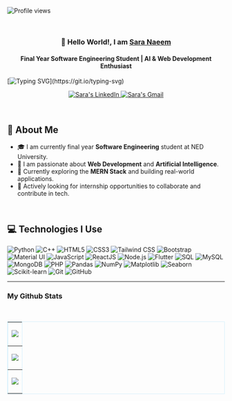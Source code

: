 <p align="left"> <img src="https://komarev.com/ghpvc/?username=saranaeem1&label=Profile%20views&color=0e75b6&style=flat" alt="Profile views" /> </p>
<br/>
<h3 align="center">
         👋 Hello World!, I am
                <b><a target="_blank" href="www.linkedin.com/in/sara-naeem-7072b322a">Sara Naeem</a></b> 
</h3>
<h4 align="center">
         Final Year Software Engineering Student | AI & Web Development Enthusiast
</h4>

[![Typing SVG](https://readme-typing-svg.herokuapp.com?font=Fira+Code&pause=1000&color=00ADEF&width=700&lines=Software+Engineer+%7C+AI+and+Web+Development+Enthusiast;)](https://git.io/typing-svg)

<p align="center">
 <a href="www.linkedin.com/in/sara-naeem-7072b322a" target="_blank">
  <img src="https://img.shields.io/badge/LinkedIn-0077B5?style=for-the-badge&logo=linkedin&logoColor=white" alt="Sara's LinkedIn"/>
 </a>
<a href="mailto:saranaeem754@gmail.com" target="_blank">
  <img src="https://img.shields.io/badge/Gmail-D14836?style=for-the-badge&logo=gmail&logoColor=white" alt="Sara's Gmail"/>
</a>
</p>

<br/>

## 🌟 About Me

<p>
<!--   <img align="right" width="250" src="/assets/programmer.png" alt="Coding gif"/> -->
         
  - 🎓 I am currently final year **Software Engineering** student at NED University.
  - 🌱 I am passionate about **Web Development** and **Artificial Intelligence**.
  - 🚀 Currently exploring the **MERN Stack** and building real-world applications.
  - 🎯 Actively looking for internship opportunities to collaborate and contribute in tech.
</p>

<br/>

## 💻 Technologies I Use

![Python](https://img.shields.io/badge/Python-3776AB?style=for-the-badge&logo=python&logoColor=white)
![C++](https://img.shields.io/badge/C++-00599C?style=for-the-badge&logo=c%2B%2B&logoColor=white)
![HTML5](https://img.shields.io/badge/HTML5-E34F26?style=for-the-badge&logo=html5&logoColor=white)
![CSS3](https://img.shields.io/badge/CSS3-1572B6?style=for-the-badge&logo=css3&logoColor=white)
![Tailwind CSS](https://img.shields.io/badge/Tailwind_CSS-38B2AC?style=for-the-badge&logo=tailwind-css&logoColor=white)
![Bootstrap](https://img.shields.io/badge/Bootstrap-563D7C?style=for-the-badge&logo=bootstrap&logoColor=white)
![Material UI](https://img.shields.io/badge/Material-UI-0081CB?style=for-the-badge&logo=mui&logoColor=white)
![JavaScript](https://img.shields.io/badge/JavaScript-F7DF1E?style=for-the-badge&logo=javascript&logoColor=black)
![ReactJS](https://img.shields.io/badge/React-61DAFB?style=for-the-badge&logo=react&logoColor=white)
![Node.js](https://img.shields.io/badge/Node.js-339933?style=for-the-badge&logo=nodedotjs&logoColor=white)
![Flutter](https://img.shields.io/badge/Flutter-02569B?style=for-the-badge&logo=flutter&logoColor=white)
![SQL](https://img.shields.io/badge/SQL-4479A1?style=for-the-badge&logo=sql&logoColor=white)
![MySQL](https://img.shields.io/badge/MySQL-4479A1?style=for-the-badge&logo=mysql&logoColor=white)
![MongoDB](https://img.shields.io/badge/MongoDB-4EA94B?style=for-the-badge&logo=mongodb&logoColor=white)
![PHP](https://img.shields.io/badge/PHP-777BB4?style=for-the-badge&logo=php&logoColor=white)
![Pandas](https://img.shields.io/badge/Pandas-150458?style=for-the-badge&logo=pandas&logoColor=white)
![NumPy](https://img.shields.io/badge/NumPy-013243?style=for-the-badge&logo=numpy&logoColor=white)
![Matplotlib](https://img.shields.io/badge/Matplotlib-003D00?style=for-the-badge&logo=matplotlib&logoColor=white)
![Seaborn](https://img.shields.io/badge/Seaborn-30B4D8?style=for-the-badge&logo=seaborn&logoColor=white)
![Scikit-learn](https://img.shields.io/badge/scikit-learn-F7931E?style=for-the-badge&logo=scikit-learn&logoColor=white)
![Git](https://img.shields.io/badge/Git-F05032?style=for-the-badge&logo=git&logoColor=white)
![GitHub](https://img.shields.io/badge/GitHub-181717?style=for-the-badge&logo=github&logoColor=white)

<hr>
<h3>My Github Stats </h3>
  

<br>

<table align="center" border="1" bordercolor="#D6F0FC">
    <tr>
       <td align="center">
                
 ![](https://github-readme-stats.vercel.app/api/top-langs/?username=saranaeem1&theme=omni&hide_border=false&include_all_commits=false&count_private=false&layout=compact)
     </td>
    
 </tr>

    
  <tr>
    <td align="center">  
        
![](https://github-readme-stats.vercel.app/api?username=saranaeem1&theme=omni&hide_border=false&include_all_commits=false&count_private=false)</td>

</td>       
   </tr> 

   <tr>
       <td align="center">
           
![](https://github-readme-streak-stats.herokuapp.com/?user=saranaeem1&theme=omni&hide_border=false)
       </td>
   </tr>
</table>



</br>


